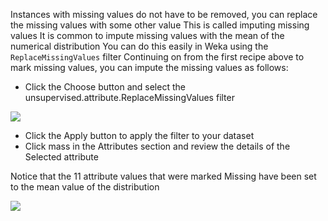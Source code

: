 Instances with missing values do not have to be removed, you can replace the missing values
with some other value This is called imputing missing values It is common to impute missing
values with the mean of the numerical distribution You can do this easily in Weka using the
`ReplaceMissingValues` filter Continuing on from the first recipe above to mark missing values,
you can impute the missing values as follows:
- Click the Choose button and select the unsupervised.attribute.ReplaceMissingValues
filter

![](https://github.com/fenago/katacoda-scenarios/raw/master/machine-learning-mastery-weka/machine-learning-mastery-weka-chapter-12/steps/images/56.png)

- Click the Apply button to apply the filter to your dataset
- Click mass in the Attributes section and review the details of the Selected attribute

Notice that the 11 attribute values that were marked Missing have been set to the mean
value of the distribution

![](https://github.com/fenago/katacoda-scenarios/raw/master/machine-learning-mastery-weka/machine-learning-mastery-weka-chapter-12/steps/images/57.png)

